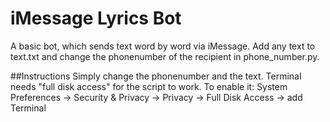 # iMessage Lyrics Bot 
A basic bot, which sends text word by word via iMessage. Add any text to text.txt and change the phonenumber of the recipient in phone_number.py.

##Instructions
Simply change the phonenumber and the text.
Terminal needs "full disk access" for the script to work.
To enable it: System Preferences -> Security & Privacy -> Privacy -> Full Disk Access -> add Terminal






